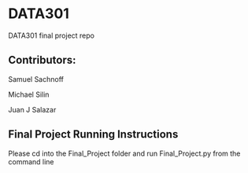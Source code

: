 # DATA301
DATA301 final project repo

## Contributors: 
Samuel Sachnoff

Michael Silin

Juan J Salazar

## Final Project Running Instructions
Please cd into the Final_Project folder and run Final_Project.py from the command line
